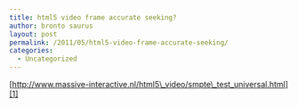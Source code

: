 ```yaml
---
title: html5 video frame accurate seeking?
author: bronto saurus
layout: post
permalink: /2011/05/html5-video-frame-accurate-seeking/
categories:
  - Uncategorized
---
```

[http://www.massive-interactive.nl/html5\_video/smpte\_test_universal.html][1]

 [1]: http://www.massive-interactive.nl/html5_video/smpte_test_universal.html